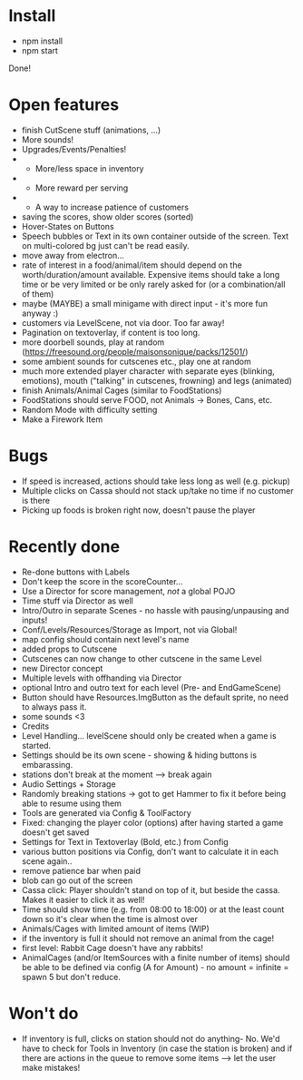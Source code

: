 # Install

* npm install
* npm start

Done!

# Open features
* finish CutScene stuff (animations, ...)
* More sounds!
* Upgrades/Events/Penalties!
* * More/less space in inventory
* * More reward per serving
* * A way to increase patience of customers
* saving the scores, show older scores (sorted)
* Hover-States on Buttons
* Speech bubbles or Text in its own container outside of the screen. Text on multi-colored bg just can't be read easily.
* move away from electron...
* rate of interest in a food/animal/item should depend on the worth/duration/amount available. Expensive items should take a long time or be very limited or be only rarely asked for (or a combination/all of them)
* maybe (MAYBE) a small minigame with direct input - it's more fun anyway :)
* customers via LevelScene, not via door. Too far away!
* Pagination on textoverlay, if content is too long.
* more doorbell sounds, play at random (https://freesound.org/people/maisonsonique/packs/12501/)
* some ambient sounds for cutscenes etc., play one at random
* much more extended player character with separate eyes (blinking, emotions), mouth ("talking" in cutscenes, frowning) and legs (animated)
* finish Animals/Animal Cages (similar to FoodStations)
* FoodStations should serve FOOD, not Animals -> Bones, Cans, etc.
* Random Mode with difficulty setting
* Make a Firework Item

# Bugs
* If speed is increased, actions should take less long as well (e.g. pickup)
* Multiple clicks on Cassa should not stack up/take no time if no customer is there
* Picking up foods is broken right now, doesn't pause the player

# Recently done
* Re-done buttons with Labels
* Don't keep the score in the scoreCounter...
* Use a Director for score management, *not* a global POJO
* Time stuff via Director as well
* Intro/Outro in separate Scenes - no hassle with pausing/unpausing and inputs!
* Conf/Levels/Resources/Storage as Import, not via Global!
* map config should contain next level's name
* added props to Cutscene
* Cutscenes can now change to other cutscene in the same Level
* new Director concept
* Multiple levels with offhanding via Director
* optional Intro and outro text for each level (Pre- and EndGameScene)
* Button should have Resources.ImgButton as the default sprite, no need to always pass it.
* some sounds <3
* Credits
* Level Handling... levelScene should only be created when a game is started.
* Settings should be its own scene - showing & hiding buttons is embarassing.
* stations don't break at the moment --> break again
* Audio Settings + Storage
* Randomly breaking stations -> got to get Hammer to fix it before being able to resume using them
* Tools are generated via Config & ToolFactory
* Fixed: changing the player color (options) after having started a game doesn't get saved
* Settings for Text in Textoverlay (Bold, etc.) from Config
* various button positions via Config, don't want to calculate it in each scene again..
* remove patience bar when paid
* blob can go out of the screen
* Cassa click: Player shouldn't stand on top of it, but beside the cassa. Makes it easier to click it as well!
* Time should show time (e.g. from 08:00 to 18:00) or at the least count down so it's clear when the time is almost over
* Animals/Cages with limited amount of items (WIP)
* if the inventory is full it should not remove an animal from the cage!
* first level: Rabbit Cage doesn't have any rabbits!
* AnimalCages (and/or ItemSources with a finite number of items) should be able to be defined via config (A for Amount) - no amount = infinite = spawn 5 but don't reduce.

# Won't do
* If inventory is full, clicks on station should not do anything- No. We'd have to check for Tools in Inventory (in case the station is broken) and if there are actions in the queue to remove some items --> let the user make mistakes!